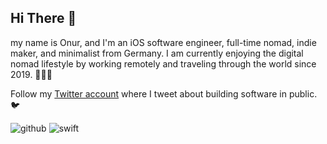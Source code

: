 ## Hi There 👋

my name is Onur, and I'm an iOS software engineer, full-time nomad, indie maker, and minimalist from Germany. I am currently enjoying the digital nomad lifestyle by working remotely and traveling through the world since 2019. 👨‍💻🎒

Follow my [Twitter account](https://twitter.com/nryrk) where I tweet about building software in public. 🐦

![github](https://img.shields.io/badge/GitHub-000000?style=for-the-badge&logo=GitHub&logoColor=white)
![swift](https://img.shields.io/badge/Swift-F05138?style=for-the-badge&logo=Swift&logoColor=white)

